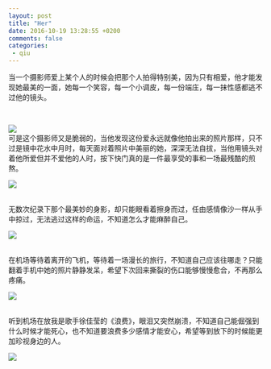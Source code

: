 ```yaml
---
layout: post
title: "Her"
date: 2016-10-19 13:28:55 +0200
comments: false
categories: 
 - qiu
---
```

<p>
当一个摄影师爱上某个人的时候会把那个人拍得特别美，因为只有相爱，他才能发现她最美的一面，她每一个笑容，每一个小调皮，每一份端庄，每一抹性感都逃不过他的镜头。
</p>
<!-- more -->
<p>
<br />
</p>
<p>
<img src="http://imglf1.ph.126.net/_0hfteA3HqPfyuRPnRwzwg==/1994250210095706421.jpg" smallsrc="http://imglf0.ph.126.net/IH9MTNb61AUbelOgk0bjBg==/6631259080728055926.jpg" /><br />
可是这个摄影师又是脆弱的，当他发现这份爱永远就像他拍出来的照片那样，只不过是镜中花水中月时，每天面对着照片中美丽的她，深深无法自拔，当他用镜头对着他所爱但并不爱他的人时，按下快门真的是一件最享受的事和一场最残酷的煎熬。
</p>
<p>
<img src="http://imglf0.ph.126.net/VCCPaTE8_mK4yJwEkhrSjA==/1623829140744483204.jpg" smallsrc="http://imglf2.ph.126.net/M9ozBZERzNjsuWb8l8desQ==/1623829140744483203.jpg" /><br />
<br />
</p>
<p>
无数次纪录下那个最美妙的身影，却只能眼看着擦身而过，任由感情像沙一样从手中掠过，无法逃过这样的命运，不知道怎么才能麻醉自己。
</p>
<p>
<img src="http://imglf1.ph.126.net/pS9L1b_6XZSvVzMDdWhG7g==/6631332748007114839.jpg" smallsrc="http://imglf2.ph.126.net/fgVpbv6YtrCAK4U0X8V1iQ==/6631244787076893206.jpg" /><br />
<br />
</p>
<p>
在机场等待着离开的飞机，等待着一场漫长的旅行，不知道自己应该往哪走？只能翻着手机中她的照片静静发呆，希望下次回来撕裂的伤口能够慢慢愈合，不再那么疼痛。
</p>
<p>
<img src="http://imglf1.ph.126.net/tVXVIr2f31vHe2HAcgQAzw==/6598250642205415339.jpg" smallsrc="http://imglf1.ph.126.net/Y31pvDSDfCwc4LnlJpPZHw==/6598158283228687567.jpg" /><br />
<br />
</p>
<p>
听到机场在放我是歌手徐佳莹的《浪费》，眼泪又突然崩溃，不知道自己能倔强到什么时候才能死心，也不知道要浪费多少感情才能安心，希望等到放下的时候能更加珍视身边的人。
</p>
<p>
<img src="http://imglf0.ph.126.net/5Ja2NwHFSHjxvj8TIZkqwA==/6631299762658282407.jpg" smallsrc="http://imglf0.ph.126.net/waLBBk16MNy-uJdyoZNEOg==/6631331648495487159.jpg" /><br />
<br />
</p>